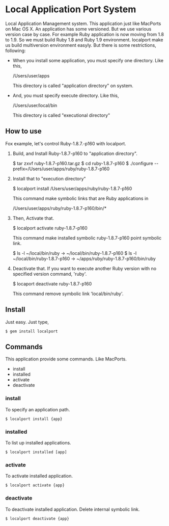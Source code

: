 # Local Application Port System

Local Application Management system. This application just like MacPorts on Mac
OS X.
An application has some versioned. But we use various version case by case.
For example Ruby application is now moving from 1.8 to 1.9.
So we must build Ruby 1.8 and Ruby 1.9 environment.
localport make us build multiversion environment easyly.
But there is some restrictions, following:

* When you install some application, you must specify one directory.
  Like this,

    /Users/user/apps

  This directory is called "application directory" on system.

* And, you must specify execute directory. Like this,

    /Users/user/local/bin

  This directory is called "executional directory"

## How to use
Fox example, let's control Ruby-1.8.7.-p160 with localport.

1. Build, and Install Ruby-1.8.7-p160 to "application directory".

    $ tar zxvf ruby-1.8.7-p160.tar.gz
    $ cd ruby-1.8.7-p160
    $ ./configure --prefix=/Users/user/apps/ruby/ruby-1.8.7-p160

2. Install that to "execution directory"

    $ localport install /Users/user/apps/ruby/ruby-1.8.7-p160

   This command make symbolic links that are Ruby applications in

    /Users/user/apps/ruby/ruby-1.8.7-p160/bin/*

3. Then, Activate that.

    $ localport activate ruby-1.8.7-p160

   This command make installed symbolic ruby-1.8.7-p160 point symbolic link.

    $ ls -l ~/local/bin/ruby -> ~/local/bin/ruby-1.8.7-p160
    $ ls -l ~/local/bin/ruby-1.8.7-p160 -> ~/apps/ruby/ruby-1.8.7-p160/bin/ruby

4. Deactivate that.
   If you want to execute another Ruby version with no specified version command, 'ruby'.

    $ locaport deactivate ruby-1.8.7-p160

   This command remove symbolic link 'local/bin/ruby'.

## Install

Just easy. Just type,

    $ gem install localport

## Commands

This application provide some commands. Like MacPorts.

- install
- installed
- activate
- deactivate

### install

To specify an application path.

    $ localport install {app}

### installed

To list up installed applications.

    $ localport installed [app]

### activate

To activate installed application.

    $ localport activate {app}

### deactivate

To deactivate installed application.
Delete internal symbolic link.

    $ localport deactivate {app}
